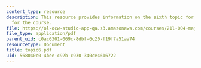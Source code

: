 ```yaml
---
content_type: resource
description: This resource provides information on the sixth topic for discussion
  for the course.
file: https://ol-ocw-studio-app-qa.s3.amazonaws.com/courses/21l-004-major-poets-fall-2001/568040c04beec92bc930340ce4616722_topic6.pdf
file_type: application/pdf
parent_uid: c0ac6301-069c-8dbf-6c20-f19f7a51aa74
resourcetype: Document
title: topic6.pdf
uid: 568040c0-4bee-c92b-c930-340ce4616722
---
```

